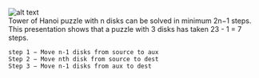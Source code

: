 ![alt text](https://www.interviewbit.com/blog/wp-content/uploads/2021/10/image-3-1.gif)    
Tower of Hanoi puzzle with n disks can be solved in minimum 2n−1 steps. This presentation shows that a puzzle with 3 disks has taken 23 - 1 = 7 steps.

```
step 1 − Move n-1 disks from source to aux
Step 2 − Move nth disk from source to dest
Step 3 − Move n-1 disks from aux to dest
```
